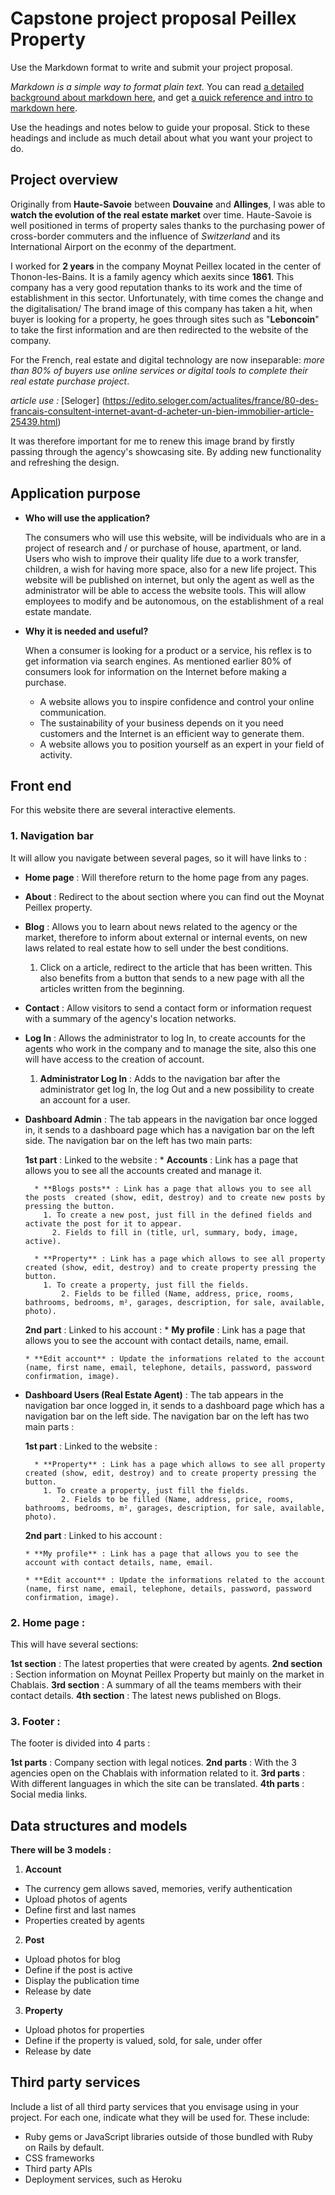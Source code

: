# Capstone project proposal Peillex Property

Use the Markdown format to write and submit your project proposal.

_Markdown is a simple way to format plain text._  You can read [a detailed background about markdown here](https://daringfireball.net/projects/markdown/), and get [a quick reference and intro to markdown here](http://commonmark.org/help/).

Use the headings and notes below to guide your proposal.  Stick to these headings and include as much detail about what you want your project to do.

## Project overview

Originally from **Haute-Savoie** between **Douvaine** and **Allinges**, I was able to **watch the evolution of the real estate market** over time. Haute-Savoie is well positioned in terms of property sales thanks to the purchasing power of cross-border commuters and the influence of *Switzerland* and its International Airport on the econmy of the department.

I worked for **2 years** in the company Moynat Peillex located in the center of Thonon-les-Bains. It is a family agency which aexits since **1861**. This company has a very good reputation thanks to its work and the time of establishment in this sector. Unfortunately, with time comes the change and the digitalisation/ The brand image of this company has taken a hit, when buyer is looking for a property, he goes through sites such as "**Leboncoin**" to take the first information and are then redirected to the website of the company.

For the French, real estate and digital technology are now inseparable: *more than 80% of buyers use online services or digital tools to complete their real estate purchase project*.

*article use :* [Seloger] (https://edito.seloger.com/actualites/france/80-des-francais-consultent-internet-avant-d-acheter-un-bien-immobilier-article-25439.html)

It was therefore important for me to renew this image brand by firstly passing through the agency's showcasing site. By adding new functionality and refreshing the design.

## Application purpose

* **Who will use the application?**

  The consumers who will use this website, will be individuals who are in a project of research and / or purchase of house, apartment, or land. Users who wish to improve their quality life due to a work transfer, children, a wish for having more space, also for a new life project. This website will be published on internet, but only the agent as well as the administrator will be able to access the website tools. This will allow employees to modify and be autonomous, on the establishment of a real estate mandate.

* **Why it is needed and useful?**

  When a consumer is looking for a product or a service, his reflex is to get information via search engines. As mentioned earlier 80% of consumers look for information on the Internet before making a purchase.

    * A website allows you to inspire confidence and control your online communication.
    * The sustainability of your business depends on it you need customers and the Internet is an efficient way to generate them.
    * A website allows you to position yourself as an expert in your field of activity.

## Front end

For this website there are several interactive elements.

### 1. Navigation bar

 It will allow you navigate between several pages, so it will have links to :
 * **Home page** : Will therefore return to the home page from any pages.

 * **About** : Redirect to the about section where you can find out the Moynat Peillex property.

 * **Blog** : Allows you to learn about news related to the agency or the market, therefore to inform about external or internal events, on new laws related to real estate how to sell under the best conditions.
      1. Click on a article, redirect to the article that has been written. This also benefits from a button that sends to a new page with all the articles written from the beginning.

 * **Contact** : Allow visitors to send a contact form or information request with a summary of the agency's location networks.

 * **Log In** : Allows the administrator to log In, to create accounts for the agents who work in the company and to manage the site, also this one will have access to the creation of account.

    1. **Administrator Log In** :  Adds to the navigation bar after the administrator get log In, the log Out and a new possibility to create an account for a user.

* **Dashboard Admin** : The tab appears in the navigation bar once logged in, it sends to a dashboard page which has a navigation bar on the left side. The navigation bar on the left has two main parts:

    **1st part** : Linked to the website :
        * **Accounts** :  Link has a page that allows you to see all the accounts created and manage it.

        * **Blogs posts** : Link has a page that allows you to see all the posts  created (show, edit, destroy) and to create new posts by pressing the button.
          1. To create a new post, just fill in the defined fields and activate the post for it to appear.
            2. Fields to fill in (title, url, summary, body, image, active).

        * **Property** : Link has a page which allows to see all property created (show, edit, destroy) and to create property pressing the button.
          1. To create a property, just fill the fields.
              2. Fields to be filled (Name, address, price, rooms, bathrooms, bedrooms, m², garages, description, for sale, available, photo).

    **2nd part** : Linked to his account :
      * **My profile** : Link has a page that allows you to see the account with contact details, name, email.

      * **Edit account** : Update the informations related to the account (name, first name, email, telephone, details, password, password confirmation, image).

* **Dashboard Users (Real Estate Agent)** : The tab appears in the navigation bar once logged in, it sends to a dashboard page which has a navigation bar on the left side. The navigation bar on the left has two main parts :

    **1st part** : Linked to the website :

        * **Property** : Link has a page which allows to see all property created (show, edit, destroy) and to create property pressing the button.
          1. To create a property, just fill the fields.
              2. Fields to be filled (Name, address, price, rooms, bathrooms, bedrooms, m², garages, description, for sale, available, photo).

    **2nd part** : Linked to his account :

      * **My profile** : Link has a page that allows you to see the account with contact details, name, email.

      * **Edit account** : Update the informations related to the account (name, first name, email, telephone, details, password, password confirmation, image).

### 2. Home page :

This will have several sections:

  **1st section** : The latest properties that were created by agents.
  **2nd section** : Section information on Moynat Peillex Property but mainly on the market in Chablais.
  **3rd section** : A summary of all the teams members with their contact details.
  **4th section** : The latest news published on Blogs.

### 3. Footer :

The footer is divided into 4 parts :

  **1st parts** : Company section with legal notices.
  **2nd parts** : With the 3 agencies open on the Chablais with information related to it.
  **3rd parts** : With different languages in which the site can be translated.
  **4th parts** : Social media links.

## Data structures and models

**There will be 3 models :**

1. **Account**
  * The currency gem allows saved, memories, verify authentication
  * Upload photos of agents
  * Define first and last names
  * Properties created by agents

2. **Post**
  * Upload photos for blog
  * Define if the post is active
  * Display the publication time
  * Release by date

3. **Property**
  * Upload photos for properties
  * Define if the property is valued, sold, for sale, under offer
  * Release by date

## Third party services

Include a list of all third party services that you envisage using in your project.  For each one, indicate what they will be used for.  These include:

* Ruby gems or JavaScript libraries outside of those bundled with Ruby on Rails by default.
* CSS frameworks
* Third party APIs
* Deployment services, such as Heroku
